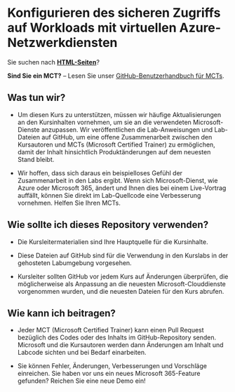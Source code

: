 # Konfigurieren des sicheren Zugriffs auf Workloads mit virtuellen Azure-Netzwerkdiensten

Sie suchen nach **[HTML-Seiten](https://microsoftlearning.github.io/Configure-secure-access-to-workloads-with-Azure-virtual-networking-services/)**?

**Sind Sie ein MCT?** – Lesen Sie unser [GitHub-Benutzerhandbuch für MCTs](https://microsoftlearning.github.io/MCT-User-Guide/).

## Was tun wir?

- Um diesen Kurs zu unterstützen, müssen wir häufige Aktualisierungen an den Kursinhalten vornehmen, um sie an die verwendeten Microsoft-Dienste anzupassen. Wir veröffentlichen die Lab-Anweisungen und Lab-Dateien auf GitHub, um eine offene Zusammenarbeit zwischen den Kursautoren und MCTs (Microsoft Certified Trainer) zu ermöglichen, damit der Inhalt hinsichtlich Produktänderungen auf dem neuesten Stand bleibt.

- Wir hoffen, dass sich daraus ein beispielloses Gefühl der Zusammenarbeit in den Labs ergibt. Wenn sich Microsoft-Dienst, wie Azure oder Microsoft 365, ändert und Ihnen dies bei einem Live-Vortrag auffällt, können Sie direkt im Lab-Quellcode eine Verbesserung vornehmen. Helfen Sie Ihren MCTs.

## Wie sollte ich dieses Repository verwenden?

- Die Kursleitermaterialien sind Ihre Hauptquelle für die Kursinhalte.

- Diese Dateien auf GitHub sind für die Verwendung in den Kurslabs in der gehosteten Labumgebung vorgesehen.

- Kursleiter sollten GitHub vor jedem Kurs auf Änderungen überprüfen, die möglicherweise als Anpassung an die neuesten Microsoft-Clouddienste vorgenommen wurden, und die neuesten Dateien für den Kurs abrufen.

## Wie kann ich beitragen?

- Jeder MCT (Microsoft Certified Trainer) kann einen Pull Request bezüglich des Codes oder des Inhalts im GitHub-Repository senden. Microsoft und die Kursautoren werden dann Änderungen am Inhalt und Labcode sichten und bei Bedarf einarbeiten.

- Sie können Fehler, Änderungen, Verbesserungen und Vorschläge einreichen. Sie haben vor uns ein neues Microsoft 365-Feature gefunden? Reichen Sie eine neue Demo ein!
